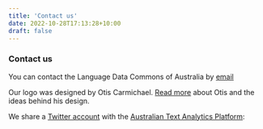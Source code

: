 ```yaml
---
title: 'Contact us'
date: 2022-10-28T17:13:28+10:00
draft: false
---
```


### Contact us

You can contact the Language Data Commons of Australia by [email](mailto:info@ldaca.edu.au)

Our logo was designed by Otis Carmichael. [Read more](/designer) about Otis and the ideas behind his design.

We share a [Twitter account](https://twitter.com/LDaCA_Program) with the [Australian Text Analytics Platform](https://www.atap.edu.au):<br>
